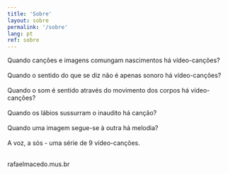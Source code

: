 ```yaml
---
title: 'Sobre'
layout: sobre
permalink: '/sobre'
lang: pt
ref: sobre
---
```



Quando canções e imagens comungam nascimentos há vídeo-canções?<br><br>
Quando o sentido do que se diz não é apenas sonoro há vídeo-canções?<br><br>
Quando o som é sentido através do movimento dos corpos há vídeo-canções?<br><br>
Quando os lábios sussurram o inaudito há canção?<br><br>
Quando uma imagem segue-se à outra há melodia?<br><br>
A voz, a sós - uma série de 9 vídeo-canções.
<br><br>
<p class="bold">
    <a src="https://www.rafaelmacedo.mus.br" >rafaelmacedo.mus.br</a></p>